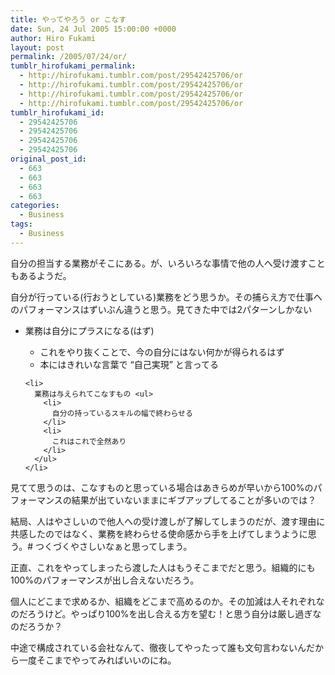 ```yaml
---
title: やってやろう or こなす
date: Sun, 24 Jul 2005 15:00:00 +0000
author: Hiro Fukami
layout: post
permalink: /2005/07/24/or/
tumblr_hirofukami_permalink:
  - http://hirofukami.tumblr.com/post/29542425706/or
  - http://hirofukami.tumblr.com/post/29542425706/or
  - http://hirofukami.tumblr.com/post/29542425706/or
  - http://hirofukami.tumblr.com/post/29542425706/or
tumblr_hirofukami_id:
  - 29542425706
  - 29542425706
  - 29542425706
  - 29542425706
original_post_id:
  - 663
  - 663
  - 663
  - 663
categories:
  - Business
tags:
  - Business
---
```

<div class="section">
  <p>
    自分の担当する業務がそこにある。が、いろいろな事情で他の人へ受け渡すこともあるようだ。
  </p>
  
  <p>
    自分が行っている(行おうとしている)業務をどう思うか。その捕らえ方で仕事へのパフォーマンスはずいぶん違うと思う。見てきた中では2パターンしかない
  </p>
  
  <ul>
    <li>
      業務は自分にプラスになる(はず)</p> <ul>
        <li>
          これをやり抜くことで、今の自分にはない何かが得られるはず
        </li>
        <li>
          本にはきれいな言葉で &#8220;自己実現&#8221; と言ってる
        </li>
      </ul>
    </li>
    
    <li>
      業務は与えられてこなすもの <ul>
        <li>
          自分の持っているスキルの幅で終わらせる
        </li>
        <li>
          これはこれで全然あり
        </li>
      </ul>
    </li>
  </ul>
  
  <p>
    見てて思うのは、こなすものと思っている場合はあきらめが早いから100%のパフォーマンスの結果が出ていないままにギブアップしてることが多いのでは？
  </p>
  
  <p>
    結局、人はやさしいので他人への受け渡しが了解してしまうのだが、渡す理由に共感したのではなく、業務を終わらせる使命感から手を上げてしまうように思う。# つくづくやさしいなぁと思ってしまう。
  </p>
  
  <p>
    正直、これをやってしまったら渡した人はもうそこまでだと思う。組織的にも100%のパフォーマンスが出し合えないだろう。
  </p>
  
  <p>
    個人にどこまで求めるか、組織をどこまで高めるのか。その加減は人それぞれなのだろうけど。やっぱり100%を出し合える方を望む！と思う自分は厳し過ぎなのだろうか？
  </p>
  
  <p>
    中途で構成されている会社なんて、徹夜してやったって誰も文句言わないんだから一度そこまでやってみればいいのにね。
  </p>
</div>